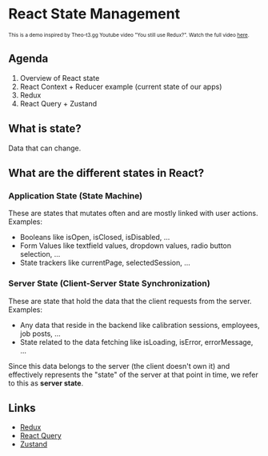 # React State Management
<font size="1">This is a demo inspired by Theo-t3.gg Youtube video "You still use Redux?". Watch the full video [here](https://www.youtube.com/watch?v=5-1LM2NySR0).</font>

## Agenda
1. Overview of React state
2. React Context + Reducer example (current state of our apps)
3. Redux
4. React Query + Zustand

## What is state?
Data that can change.

## What are the different states in React?

### Application State (State Machine)
These are states that mutates often and are mostly linked with user actions. Examples:
- Booleans like isOpen, isClosed, isDisabled, ...
- Form Values like textfield values, dropdown values, radio button selection, ...
- State trackers like currentPage, selectedSession, ...

### Server State (Client-Server State Synchronization)
These are state that hold the data that the client requests from the server. Examples:
- Any data that reside in the backend like calibration sessions, employees, job posts, ...
- State related to the data fetching like isLoading, isError, errorMessage, ...

Since this data belongs to the server (the client doesn't own it) and effectively represents the "state" of the server at that point in time, we refer to this as **server state**.

## Links
- [Redux](https://redux-toolkit.js.org/)
- [React Query](https://tanstack.com/query/v4/?from=reactQueryV3&original=https://react-query-v3.tanstack.com/)
- [Zustand](https://github.com/pmndrs/zustand)
